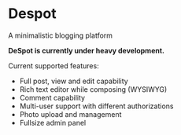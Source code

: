 # Despot
A minimalistic blogging platform



**DeSpot is currently under heavy development.**

Current supported features:

- Full post, view and edit capability
- Rich text editor while composing (WYSIWYG)
- Comment capability
- Multi-user support with different authorizations
- Photo upload and management
- Fullsize admin panel

